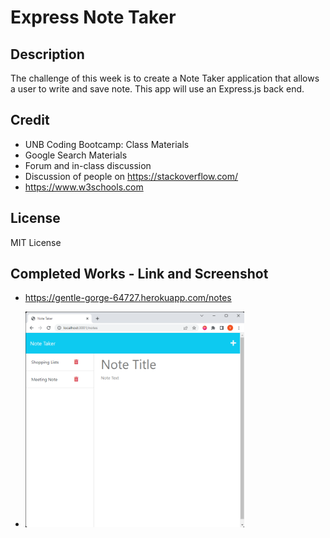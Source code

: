 # Express Note Taker

## Description
The challenge of this week is to create a Note Taker application that allows a user to write and save note. This app will use an Express.js back end.

## Credit
- UNB Coding Bootcamp: Class Materials 
- Google Search Materials
- Forum and in-class discussion 
- Discussion of people on https://stackoverflow.com/
- https://www.w3schools.com

## License
MIT License

## Completed Works - Link and Screenshot

- https://gentle-gorge-64727.herokuapp.com/notes

- <img src="./images/screenshot.png" width="350" alt="Screenshot of webpage">